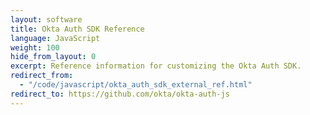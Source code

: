 ```yaml
---
layout: software
title: Okta Auth SDK Reference
language: JavaScript
weight: 100
hide_from_layout: 0
excerpt: Reference information for customizing the Okta Auth SDK.
redirect_from:
  - "/code/javascript/okta_auth_sdk_external_ref.html"
redirect_to: https://github.com/okta/okta-auth-js
---
```

